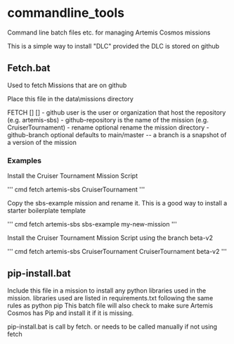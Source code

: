 # commandline_tools
Command line batch files etc. for managing Artemis Cosmos missions

This is a simple way to install "DLC" provided the DLC is stored on github

## Fetch.bat
Used to fetch Missions that are on github

Place this file in the data\missions directory

FETCH <github-user> <github-repository> [<rename>] [<github-branch or tag>]
    - github user is the user or organization that host the repository (e.g. artemis-sbs)
    - github-repository is the name of the mission (e.g. CruiserTournament)
    - rename optional rename the mission directory
    - github-branch optional defaults to main/master 
    -- a branch is a snapshot of a version of the mission

### Examples

Install the Cruiser Tournament Mission Script

''' cmd
fetch artemis-sbs CruiserTournament
'''

Copy the sbs-example mission and rename it. This is a good way to install a starter boilerplate template

''' cmd
fetch artemis-sbs sbs-example my-new-mission
'''

Install the Cruiser Tournament Mission Script using the branch beta-v2

''' cmd
fetch artemis-sbs CruiserTournament CruiserTournament beta-v2
'''



## pip-install.bat
Include this file in a mission to install any python libraries used in the mission.
libraries used are listed in requirements.txt following the same rules as python pip
This batch file will also check to make sure Artemis Cosmos has Pip and install it if it is missing.

pip-install.bat is call by fetch. or needs to be called manually if not using fetch

